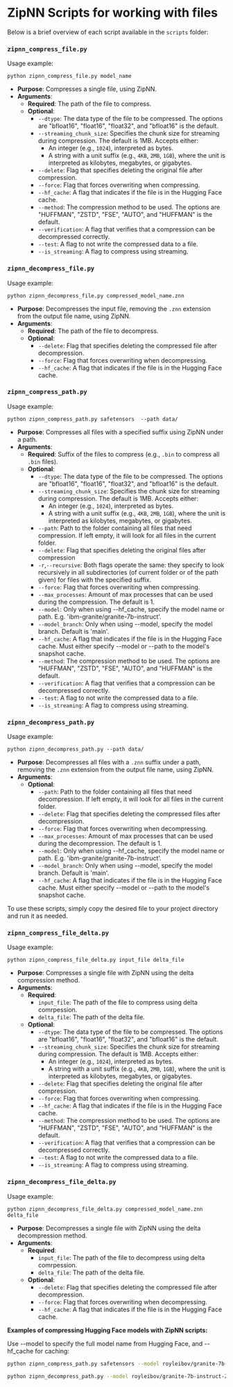 # ZipNN Scripts for working with files

Below is a brief overview of each script available in the `scripts` folder:

### `zipnn_compress_file.py`

Usage example:
```
python zipnn_compress_file.py model_name
```
- **Purpose**: Compresses a single file, using ZipNN.
- **Arguments**:
  - **Required**: The path of the file to compress.
  - **Optional**:
    - `--dtype`: The data type of the file to be compressed. The options are "bfloat16", "float16", "float32", and "bfloat16" is the default.
    - `--streaming_chunk_size`: Specifies the chunk size for streaming during compression. The default is 1MB. Accepts either:
      - An integer (e.g., `1024`), interpreted as bytes.
      - A string with a unit suffix (e.g., `4KB`, `2MB`, `1GB`), where the unit is interpreted as kilobytes, megabytes, or gigabytes.
    - `--delete`: Flag that specifies deleting the original file after compression.
    - `--force`: Flag that forces overwriting when compressing.
    - `--hf_cache`: A flag that indicates if the file is in the Hugging Face cache.
    - `--method`: The compression method to be used. The options are "HUFFMAN", "ZSTD", "FSE", "AUTO", and "HUFFMAN" is the default.
    - `--verification`: A flag that verifies that a compression can be decompressed correctly.
    - `--test`: A flag to not write the compressed data to a file.
    - `--is_streaming`: A flag to compress using streaming.

   
### `zipnn_decompress_file.py`

Usage example:
```
python zipnn_decompress_file.py compressed_model_name.znn
```

- **Purpose**: Decompresses the input file, removing the `.znn` extension from the output file name, using ZipNN.
- **Arguments**: 
  - **Required**: The path of the file to decompress.
  - **Optional**:
    - `--delete`: Flag that specifies deleting the compressed file after decompression.
    - `--force`: Flag that forces overwriting when decompressing.
    - `--hf_cache`: A flag that indicates if the file is in the Hugging Face cache.

### `zipnn_compress_path.py`

Usage example:
```
python zipnn_compress_path.py safetensors  --path data/
```

- **Purpose**: Compresses all files with a specified suffix using ZipNN under a path.
- **Arguments**:
  - **Required**: Suffix of the files to compress (e.g., `.bin` to compress all `.bin` files).
  - **Optional**:
    - `--dtype`: The data type of the file to be compressed. The options are "bfloat16", "float16", "float32", and "bfloat16" is the default.
    - `--streaming_chunk_size`: Specifies the chunk size for streaming during compression. The default is 1MB. Accepts either:
      - An integer (e.g., `1024`), interpreted as bytes.
      - A string with a unit suffix (e.g., `4KB`, `2MB`, `1GB`), where the unit is interpreted as kilobytes, megabytes, or gigabytes.
    - `--path`: Path to the folder containing all files that need compression. If left empty, it will look for all files in the current folder.
    - `--delete`: Flag that specifies deleting the original files after compression
    - `-r`,`--recursive`: Both flags operate the same: they specify to look recursively in all subdirectories (of current folder or of the path given) for files with the specified suffix.
    - `--force`: Flag that forces overwriting when compressing.
    - `--max_processes`: Amount of max processes that can be used during the compression. The default is 1.
    - `--model`: Only when using --hf_cache, specify the model name or path. E.g. 'ibm-granite/granite-7b-instruct'.
    - `--model_branch`: Only when using --model, specify the model branch. Default is 'main'.
    - `--hf_cache`: A flag that indicates if the file is in the Hugging Face cache. Must either specify --model or --path to the model's snapshot cache.
    - `--method`: The compression method to be used. The options are "HUFFMAN", "ZSTD", "FSE", "AUTO", and "HUFFMAN" is the default.
    - `--verification`: A flag that verifies that a compression can be decompressed correctly.
    - `--test`: A flag to not write the compressed data to a file.
    - `--is_streaming`: A flag to compress using streaming.

### `zipnn_decompress_path.py`

Usage example:
```
python zipnn_decompress_path.py --path data/
```

- **Purpose**: Decompresses all files with a `.znn` suffix under a path, removing the `.znn` extension from the output file name, using ZipNN.
- **Arguments**: 
  - **Optional**:
    - `--path`: Path to the folder containing all files that need decompression. If left empty, it will look for all files in the current folder.
    - `--delete`: Flag that specifies deleting the compressed files after decompression.
    - `--force`: Flag that forces overwriting when decompressing.
    - `--max_processes`: Amount of max processes that can be used during the decompression. The default is 1.
    - `--model`: Only when using --hf_cache, specify the model name or path. E.g. 'ibm-granite/granite-7b-instruct'.
    - `--model_branch`: Only when using --model, specify the model branch. Default is 'main'.
    - `--hf_cache`: A flag that indicates if the file is in the Hugging Face cache. Must either specify --model or --path to the model's snapshot cache.

To use these scripts, simply copy the desired file to your project directory and run it as needed.

### `zipnn_compress_file_delta.py`

Usage example:
```
python zipnn_compress_file_delta.py input_file delta_file
```
- **Purpose**: Compresses a single file with ZipNN using the delta compression method.
- **Arguments**:
  - **Required**:
    - `input_file`: The path of the file to compress using delta comrpession.
    - `delta_file`: The path of the delta file.
  - **Optional**:
    - `--dtype`: The data type of the file to be compressed. The options are "bfloat16", "float16", "float32", and "bfloat16" is the default.
    - `--streaming_chunk_size`: Specifies the chunk size for streaming during compression. The default is 1MB. Accepts either:
      - An integer (e.g., `1024`), interpreted as bytes.
      - A string with a unit suffix (e.g., `4KB`, `2MB`, `1GB`), where the unit is interpreted as kilobytes, megabytes, or gigabytes.
    - `--delete`: Flag that specifies deleting the original file after compression.
    - `--force`: Flag that forces overwriting when compressing.
    - `--hf_cache`: A flag that indicates if the file is in the Hugging Face cache.
    - `--method`: The compression method to be used. The options are "HUFFMAN", "ZSTD", "FSE", "AUTO", and "HUFFMAN" is the default.
    - `--verification`: A flag that verifies that a compression can be decompressed correctly.
    - `--test`: A flag to not write the compressed data to a file.
    - `--is_streaming`: A flag to compress using streaming.

   
### `zipnn_decompress_file_delta.py`

Usage example:
```
python zipnn_decompress_file_delta.py compressed_model_name.znn delta_file
```

- **Purpose**: Decompresses a single file with ZipNN using the delta decompression method.
- **Arguments**: 
  - **Required**:
    - `input_file`: The path of the file to decompress using delta comrpession.
    - `delta_file`: The path of the delta file.
  - **Optional**:
    - `--delete`: Flag that specifies deleting the compressed file after decompression.
    - `--force`: Flag that forces overwriting when decompressing.
    - `--hf_cache`: A flag that indicates if the file is in the Hugging Face cache.


**Examples of compressing Hugging Face models with ZipNN scripts:**

Use --model to specify the full model name from Hugging Face, and --hf_cache for caching:

```bash
python zipnn_compress_path.py safetensors --model royleibov/granite-7b-instruct-ZipNN-Compressed --hf_cache
```

```bash
python zipnn_decompress_path.py --model royleibov/granite-7b-instruct-ZipNN-Compressed --hf_cache
```

